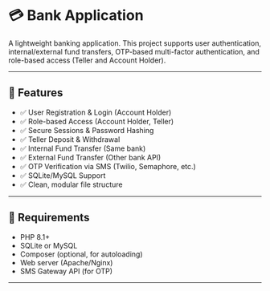 # 💳 Bank Application

A lightweight banking application. This project supports user authentication, internal/external fund transfers, OTP-based multi-factor authentication, and role-based access (Teller and Account Holder).

---

## 🚀 Features

- ✅ User Registration & Login (Account Holder)
- ✅ Role-based Access (Account Holder, Teller)
- ✅ Secure Sessions & Password Hashing
- ✅ Teller Deposit & Withdrawal
- ✅ Internal Fund Transfer (Same bank)
- ✅ External Fund Transfer (Other bank API)
- ✅ OTP Verification via SMS (Twilio, Semaphore, etc.)
- ✅ SQLite/MySQL Support
- ✅ Clean, modular file structure

---

## 🔧 Requirements

- PHP 8.1+
- SQLite or MySQL
- Composer (optional, for autoloading)
- Web server (Apache/Nginx)
- SMS Gateway API (for OTP)

---
